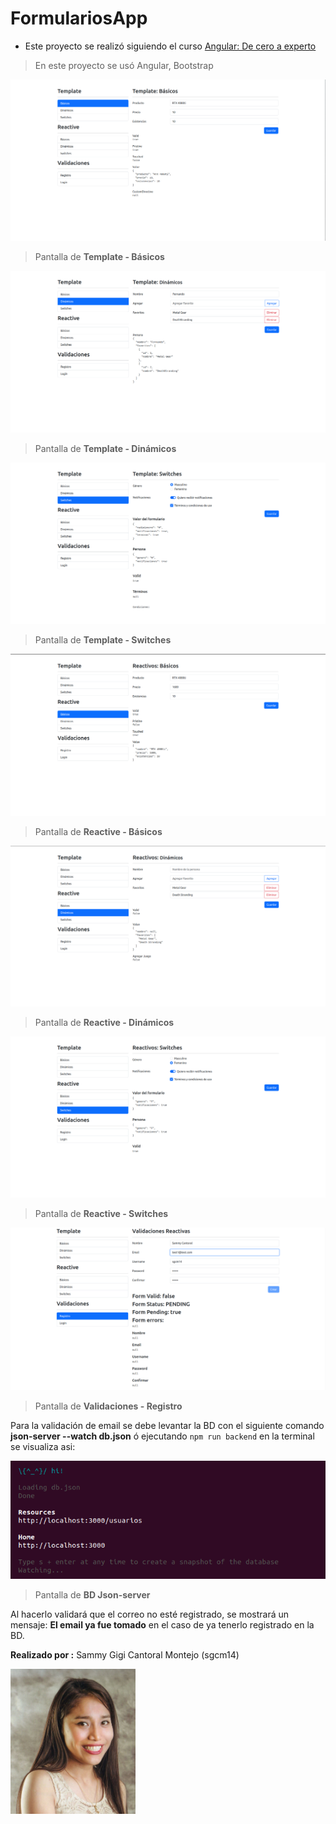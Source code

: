 FormulariosApp
==============
- Este proyecto se realizó siguiendo el curso [Angular: De cero a experto](https://www.udemy.com/course/angular-fernando-herrera/# "Angular: De cero a experto") 
> En este proyecto se usó Angular, Bootstrap


![](https://raw.githubusercontent.com/sgcm14/formularios-app/main/doc/imagen1.png)
> Pantalla de **Template - Básicos**


![](https://raw.githubusercontent.com/sgcm14/formularios-app/main/doc/imagen2.png)
> Pantalla de **Template - Dinámicos**


![](https://raw.githubusercontent.com/sgcm14/formularios-app/main/doc/imagen3.png)
> Pantalla de **Template - Switches**


![](https://raw.githubusercontent.com/sgcm14/formularios-app/main/doc/imagen4.png)
> Pantalla de **Reactive - Básicos**


![](https://raw.githubusercontent.com/sgcm14/formularios-app/main/doc/imagen5.png)
> Pantalla de **Reactive - Dinámicos**


![](https://raw.githubusercontent.com/sgcm14/formularios-app/main/doc/imagen6.png)
> Pantalla de **Reactive - Switches**


![](https://raw.githubusercontent.com/sgcm14/formularios-app/main/doc/imagen7.png)
> Pantalla de **Validaciones - Registro**


Para la validación de email se debe levantar la BD con el siguiente comando **json-server --watch db.json** ó ejecutando ```npm run backend``` en la terminal se visualiza asi:

![](https://raw.githubusercontent.com/sgcm14/formularios-app/main/doc/db-json.png)
> Pantalla de **BD Json-server**

Al hacerlo validará que el correo no esté registrado, se mostrará un mensaje: **El email ya fue tomado** en el caso de ya tenerlo registrado en la BD.


**Realizado por :** Sammy Gigi Cantoral Montejo (sgcm14)

<img src ="https://raw.githubusercontent.com/sgcm14/sgcm14/main/sammy.jpg" width="200">

